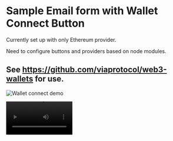 # Sample Email form with Wallet Connect Button

Currently set up with only Ethereum provider. 

Need to configure buttons and providers based on node modules. 

## See https://github.com/viaprotocol/web3-wallets for use.

![Wallet connect demo](https://www.loom.com/share/0de5d30b2f904e5f8e5d5a7b7080cf00 "Wallet Connect demo")

<video src='https://www.loom.com/share/0de5d30b2f904e5f8e5d5a7b7080cf00' width=180/>
